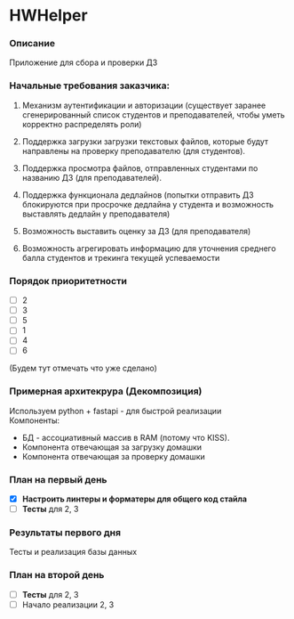 # HWHelper

### Описание

Приложение для сбора и проверки ДЗ

### Начальные требования заказчика:

1. Механизм аутентификации и авторизации (существует заранее сгенерированный список студентов и преподавателей, чтобы уметь корректно распределять роли)

2. Поддержка загрузки загрузки текстовых файлов, которые будут направлены на проверку преподавателю (для студентов).

3. Поддержка просмотра файлов, отправленных студентами по названию ДЗ (для преподавателей).

4. Поддержка функционала дедлайнов (попытки отправить ДЗ блокируются при просрочке дедлайна у студента и возможность выставлять дедлайн у преподавателя)

5. Возможность выставить оценку за ДЗ (для преподавателя)

6. Возможность агрегировать информацию для уточнения среднего балла студентов и трекинга текущей успеваемости

### Порядок приоритетности

- [ ] 2
- [ ] 3
- [ ] 5
- [ ] 1
- [ ] 4
- [ ] 6

(Будем тут отмечать что уже сделано)

### Примерная архитекрура (Декомпозиция)

Используем python + fastapi - для быстрой реализации  
Компоненты:
* БД - ассоциативный массив в RAM (потому что KISS). 
* Компонента отвечающая за загрузку домашки
* Компонента отвечающая за проверку домашки


### План на первый день

- [x] **Настроить линтеры и форматеры для общего код стайла**
- [ ] **Тесты** для 2, 3

### Результаты первого дня

Тесты и реализация базы данных

### План на второй день

- [ ] **Тесты** для 2, 3
- [ ] Начало реализации 2, 3